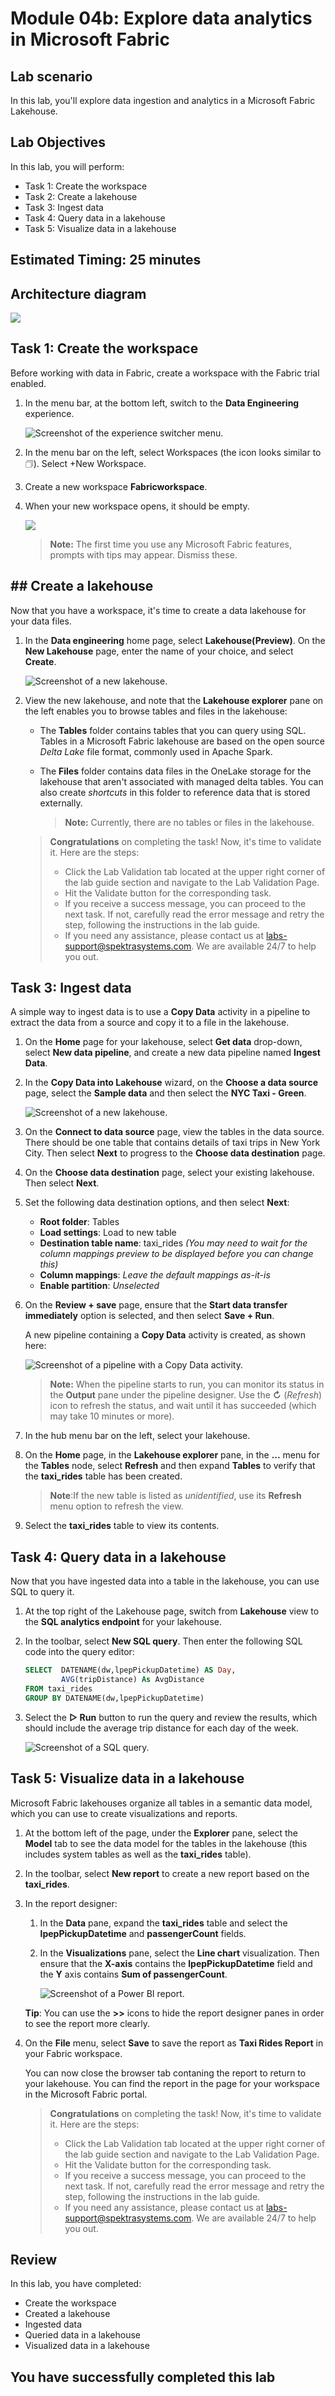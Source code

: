 # Module 04b: Explore data analytics in Microsoft Fabric

## Lab scenario
In this lab, you'll explore data ingestion and analytics in a Microsoft Fabric Lakehouse.

## Lab Objectives

In this lab, you will perform:

+ Task 1: Create the workspace
+ Task 2: Create a lakehouse
+ Task 3: Ingest data
+ Task 4: Query data in a lakehouse
+ Task 5: Visualize data in a lakehouse

## Estimated Timing: 25 minutes

## Architecture diagram

 ![](images/4b.png)  

## Task 1: Create the workspace

Before working with data in Fabric, create a workspace with the Fabric trial enabled.

1. In the menu bar, at the bottom left, switch to the **Data Engineering** experience.

     ![Screenshot of the experience switcher menu.](./images/DP-900-dataengineering.png)

1. In the menu bar on the left, select Workspaces (the icon looks similar to 🗇). Select +New Workspace.
   
1. Create a new workspace **Fabricworkspace<inject key="DeploymentID" enableCopy="false"/>**.

1. When your new workspace opens, it should be empty.

   ![](images//workspace.png)

   >**Note:** The first time you use any Microsoft Fabric features, prompts with tips may appear. Dismiss these.

## ## Create a lakehouse

Now that you have a workspace, it's time to create a data lakehouse for your data files.

1. In the **Data engineering** home page, select **Lakehouse(Preview)**. On the **New Lakehouse** page, enter the name of your choice, and select **Create**.

   ![Screenshot of a new lakehouse.](./images/DP-900-lakehouse.png)

3. View the new lakehouse, and note that the **Lakehouse explorer** pane on the left enables you to browse tables and files in the lakehouse:
    
    - The **Tables** folder contains tables that you can query using SQL. Tables in a Microsoft Fabric lakehouse are based on the open source *Delta Lake* file format, commonly used in Apache Spark.
    
    - The **Files** folder contains data files in the OneLake storage for the lakehouse that aren't associated with managed delta tables. You can also create *shortcuts* in this folder to reference data that is stored externally.
    
      >**Note:** Currently, there are no tables or files in the lakehouse.

    > **Congratulations** on completing the task! Now, it's time to validate it. Here are the steps:
    > - Click the Lab Validation tab located at the upper right corner of the lab guide section and navigate to the Lab Validation Page.
    > - Hit the Validate button for the corresponding task.
    > - If you receive a success message, you can proceed to the next task. If not, carefully read the error message and retry the step, following the instructions in the lab guide.
    > - If you need any assistance, please contact us at labs-support@spektrasystems.com. We are available 24/7 to help you out.


## Task 3: Ingest data

A simple way to ingest data is to use a **Copy Data** activity in a pipeline to extract the data from a source and copy it to a file in the lakehouse.

1. On the **Home** page for your lakehouse, select **Get data** drop-down, select **New data pipeline**, and create a new data pipeline named **Ingest Data**.

1. In the **Copy Data into Lakehouse** wizard, on the **Choose a data source** page, select the **Sample data** and then select the **NYC Taxi - Green**.
   
   ![Screenshot of a new lakehouse.](./images/choose-data-source.png)

1. On the **Connect to data source** page, view the tables in the data source. There should be one table that contains details of taxi trips in New York City. Then select **Next** to progress to the **Choose data destination** page.

1. On the **Choose data destination** page, select your existing lakehouse. Then select **Next**.

1. Set the following data destination options, and then select **Next**:
    - **Root folder**: Tables
    - **Load settings**: Load to new table
    - **Destination table name**: taxi_rides *(You may need to wait for the column mappings preview to be displayed before you can change this)*
    - **Column mappings**: *Leave the default mappings as-it-is*
    - **Enable partition**: *Unselected*

1. On the **Review + save** page, ensure that the **Start data transfer immediately** option is selected, and then select **Save + Run**.

    A new pipeline containing a **Copy Data** activity is created, as shown here:

    ![Screenshot of a pipeline with a Copy Data activity.](./images/DP-900-copy.png)

    >**Note:** When the pipeline starts to run, you can monitor its status in the **Output** pane under the pipeline designer. Use the **&#8635;** (*Refresh*) icon to refresh the status, and wait until it has succeeded (which may take 10 minutes or more).

1. In the hub menu bar on the left, select your lakehouse.

1. On the **Home** page, in the **Lakehouse explorer** pane, in the **...** menu for the **Tables** node, select **Refresh** and then expand **Tables** to verify that the **taxi_rides** table has been created.

    >**Note**:If the new table is listed as *unidentified*, use its **Refresh** menu option to refresh the view.
    
1. Select the **taxi_rides** table to view its contents.

## Task 4: Query data in a lakehouse

Now that you have ingested data into a table in the lakehouse, you can use SQL to query it.

1. At the top right of the Lakehouse page, switch from **Lakehouse** view to the **SQL analytics endpoint** for your lakehouse.

1. In the toolbar, select **New SQL query**. Then enter the following SQL code into the query editor:

    ```sql
    SELECT  DATENAME(dw,lpepPickupDatetime) AS Day,
            AVG(tripDistance) As AvgDistance
    FROM taxi_rides
    GROUP BY DATENAME(dw,lpepPickupDatetime)
    ```

1. Select the **&#9655; Run** button to run the query and review the results, which should include the average trip distance for each day of the week.

    ![Screenshot of a SQL query.](./images/sql-query.png)

## Task 5: Visualize data in a lakehouse

Microsoft Fabric lakehouses organize all tables in a semantic data model, which you can use to create visualizations and reports.

1. At the bottom left of the page, under the **Explorer** pane, select the **Model** tab to see the data model for the tables in the lakehouse (this includes system tables as well as the **taxi_rides** table).
1. In the toolbar, select **New report** to create a new report based on the **taxi_rides**.
   
1. In the report designer:
    1. In the **Data** pane, expand the **taxi_rides** table and select the **lpepPickupDatetime** and **passengerCount** fields.
    1. In the **Visualizations** pane, select the **Line chart** visualization. Then ensure that the **X-axis** contains the **lpepPickupDatetime** field and the **Y** axis contains **Sum of passengerCount**.
       
        ![Screenshot of a Power BI report.](./images/fabric-report.png)

    **Tip**: You can use the **>>** icons to hide the report designer panes in order to see the report more clearly.

1. On the **File** menu, select **Save** to save the report as **Taxi Rides Report** in your Fabric workspace.

    You can now close the browser tab contaning the report to return to your lakehouse. You can find the report in the page for your workspace in the Microsoft Fabric portal.

    > **Congratulations** on completing the task! Now, it's time to validate it. Here are the steps:
    > - Click the Lab Validation tab located at the upper right corner of the lab guide section and navigate to the Lab Validation Page.
    > - Hit the Validate button for the corresponding task.
    > - If you receive a success message, you can proceed to the next task. If not, carefully read the error message and retry the step, following the instructions in the lab guide.
    > - If you need any assistance, please contact us at labs-support@spektrasystems.com. We are available 24/7 to help you out.

## Review
In this lab, you have completed:
- Create the workspace
- Created a lakehouse
- Ingested data
- Queried data in a lakehouse
- Visualized data in a lakehouse
  
## You have successfully completed this lab
